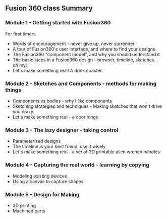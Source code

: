 ## Fusion 360 class Summary

### Module 1 -  Getting started with Fusion360

For first timers

- Words of encouragement - never give up, never surrender
- A tour of Fusion360's user interface, and where to find your designs
- The Fusion360 "component model", and why you should understand it
- The basic steps in a Fusion360 design - browser, timeline, sketches... oh my!
- Let's make something real!  A drink coaster.

### Module 2 - Sketches and Components - methods for making things

- Components vs bodies -  why I like components
- Sketching strategies and techniques -  Making sketches that won't drive you crazy.
- Let's make something real - a door hinge

### Module 3 -  The lazy designer - taking control

- Parameterized designs
- The timeline is your best friend, use it wisely
- Let's make something real  -  a set of 3D printable allen wrench handles

### Module 4 - Capturing the real world - learning by copying

- Modeling existing devices
- Using a canvas to capture shapes

### Module 5 - Design for Making 

- 3D printing 
- Machined parts







